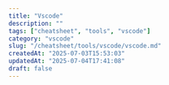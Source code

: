 ```yaml
---
title: "Vscode"
description: ""
tags: ["cheatsheet", "tools", "vscode"]
category: "vscode"
slug: "/cheatsheet/tools/vscode/vscode.md"
createdAt: "2025-07-03T15:53:03"
updatedAt: "2025-07-04T17:41:08"
draft: false
---
```

